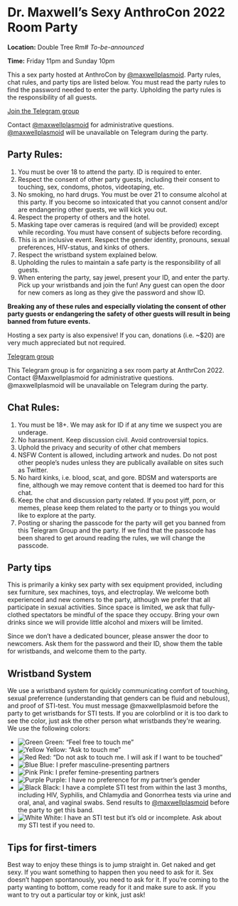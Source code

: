 # Dr. Maxwell’s Sexy AnthroCon 2022 Room Party

**Location:** Double Tree Rm# *To-be-announced*

**Time:** Friday 11pm and Sunday 10pm

This a sex party hosted at AnthroCon by [@maxwellplasmoid](https://t.me/Maxwellplasmoid). Party rules, chat rules, and party tips are listed below. You must read the party rules to find the password needed to enter the party. Upholding the party rules is the responsibility of all guests.

[Join the Telegram group](https://t.me/+k7DuqiQdM_FhYjMx)

Contact [@maxwellplasmoid](https://t.me/Maxwellplasmoid) for administrative questions. [@maxwellplasmoid](https://t.me/Maxwellplasmoid) will be unavailable on Telegram during the party.

## Party Rules:
1. You must be over 18 to attend the party.  ID is required to enter.
2. Respect the consent of other party guests, including their consent to touching, sex, condoms, photos, videotaping, etc.
3. No smoking, no hard drugs. You must be over 21 to consume alcohol at this party. If you become so intoxicated that you cannot consent and/or are endangering other guests, we will kick you out.
4. Respect the property of others and the hotel.
5. Masking tape over cameras is required (and will be provided) except while recording. You must have consent of subjects before recording.
6. This is an inclusive event. Respect the gender identity, pronouns, sexual preferences, HIV-status, and kinks of others.
7. Respect the wristband system explained below.
8. Upholding the rules to maintain a safe party is the responsibility of all guests.
9. When entering the party, say jewel, present your ID, and enter the party. Pick up your wristbands and join the fun! Any guest can open the door for new comers as long as they give the password and show ID.

**Breaking any of these rules and especially violating the consent of other party guests or endangering the safety of other guests will result in being banned from future events.**

Hosting a sex party is also expensive! If you can, donations (i.e. ~$20) are very much appreciated but not required.

[Telegram group](https://t.me/+k7DuqiQdM_FhYjMx)

This Telegram group is for organizing a sex room party at AnthrCon 2022. Contact @Maxwellplasmoid for administrative questions. @maxwellplasmoid will be unavailable on Telegram during the party.

## Chat Rules:
1. You must be 18+. We may ask for ID if at any time we suspect you are underage.
2. No harassment. Keep discussion civil. Avoid controversial topics.
3. Uphold the privacy and security of other chat members
4. NSFW Content is allowed, including artwork and nudes. Do not post other people’s nudes unless they are publically available on sites such as Twitter. 
5. No hard kinks, i.e. blood, scat, and gore. BDSM and watersports are fine, although we may remove content that is deemed too hard for this chat.
6. Keep the chat and discussion party related. If you post yiff, porn, or memes, please keep them related to the party or to things you would like to explore at the party.
7. Posting or sharing the passcode for the party will get you banned from this Telegram Group and the party. If we find that the passcode has been shared to get around reading the rules, we will change the passcode.

## Party tips

This is primarily a kinky sex party with sex equipment provided, including sex furniture, sex machines, toys, and electroplay. We welcome both experienced and new comers to the party, although we prefer that all participate in sexual activities. Since space is limited, we ask that fully-clothed spectators be mindful of the space they occupy. Bring your own drinks since we will provide little alcohol and mixers will be limited.

Since we don’t  have a dedicated bouncer, please answer the door to newcomers. Ask them for the password and their ID, show them the table for wristbands, and welcome them to the party.

## Wristband System

We use a wristband system for quickly communicating comfort of touching, sexual preferrence (understanding that genders can be fluid and nebulous), and proof of STI-test. You must message @maxwellplasmoid before the party to get wristbands for STI tests. If you are colorblind or it is too dark to see the color, just ask the other person what wristbands they're wearing. We use the following colors:
    
- ![Green](https://via.placeholder.com/15/00FF00/00FF00.png) Green: “Feel free to touch me”
- ![Yellow](https://via.placeholder.com/15/ffff00/FFFF00.png) Yellow: “Ask to touch me”
- ![Red](https://via.placeholder.com/15/FF000/FF0000.png) Red: “Do not ask to touch me. I will ask if I want to be touched”
- ![Blue](https://via.placeholder.com/15/0000FF/0000FF.png) Blue: I prefer masculine-presenting partners
- ![Pink](https://via.placeholder.com/15/f542ec/f542ec.png) Pink: I prefer femine-presenting partners
- ![Purple](https://via.placeholder.com/15/8400ff/8400ff.png) Purple: I have no preference for my partner’s gender
- ![Black](https://via.placeholder.com/15/000000/000000.png) Black: I have a complete STI test from within the last 3 months, including HIV, Syphilis, and Chlamydia and Gonorrhea tests via urine and oral, anal, and vaginal swabs. Send results to [@maxwellplasmoid](https://t.me/Maxwellplasmoid) before the party to get this band.
- ![White](https://via.placeholder.com/15/FFFFFF/FFFFFF.png) White: I have an STI test but it’s old or incomplete. Ask about my STI test if you need to.


## Tips for first-timers

Best way to enjoy these things is to jump straight in. Get naked and get sexy. If you want something to happen then you need to ask for it. Sex doesn’t happen spontanously, you need to ask for it. If you’re coming to the party wanting to bottom, come ready for it and make sure to ask. If you want to try out a particular toy or kink, just ask!

